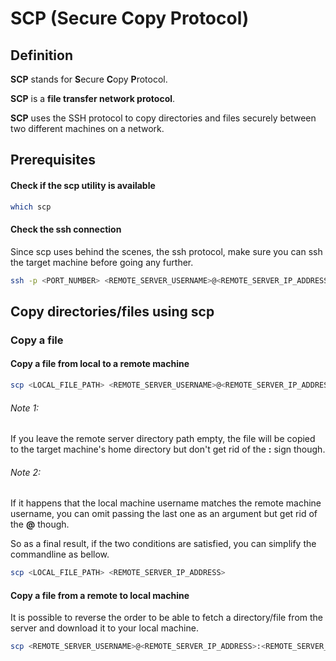 # SCP (Secure Copy Protocol)

## Definition
**SCP** stands for **S**ecure **C**opy **P**rotocol.

**SCP** is a **file transfer network protocol**.

**SCP** uses the SSH protocol to copy directories and files securely between two different machines on a network.

## Prerequisites

#### Check if the scp utility is available
```bash 
which scp
```

#### Check the ssh connection
Since scp uses behind the scenes, the ssh protocol, make sure you can ssh the target machine before going any further.
```bash
ssh -p <PORT_NUMBER> <REMOTE_SERVER_USERNAME>@<REMOTE_SERVER_IP_ADDRESS>
```

## Copy directories/files using scp

### Copy a file 

#### Copy a file from local to a remote machine
```bash
scp <LOCAL_FILE_PATH> <REMOTE_SERVER_USERNAME>@<REMOTE_SERVER_IP_ADDRESS>:<REMOTE_SERVER_DIRECTORY_PATH> 
```

###### Note 1:
If you leave the remote server directory path empty,
the file will be copied to the target machine's home directory but don't get rid of the **:** sign though.

###### Note 2:
If it happens
that the local machine username matches the remote machine username, you can omit
passing the last one as an argument
but get rid of the **@** though.

So as a final result, if the two conditions are satisfied, you can simplify the commandline as bellow.
```bash
scp <LOCAL_FILE_PATH> <REMOTE_SERVER_IP_ADDRESS>
```

#### Copy a file from a remote to local machine
It is possible to reverse the order
to be able to fetch a directory/file from the server and download it to your local machine.

```bash
scp <REMOTE_SERVER_USERNAME>@<REMOTE_SERVER_IP_ADDRESS>:<REMOTE_SERVER_DIRECTORY_PATH> <LOCAL_FILE_PATH>
```